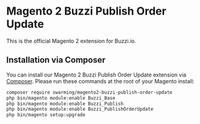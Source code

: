Magento 2 Buzzi Publish Order Update
=============================================

This is the official Magento 2 extension for Buzzi.io.

## Installation via Composer

You can install our Magento 2 Buzzi Publish Order Update extension via [Composer](http://getcomposer.org/). Please run these commands at the root of your Magento install:
 ```bash
 composer require swarming/magento2-buzzi-publish-order-update
 php bin/magento module:enable Buzzi_Base
 php bin/magento module:enable Buzzi_Publish
 php bin/magento module:enable Buzzi_PublishOrderUpdate
 php bin/magento setup:upgrade
 ```
